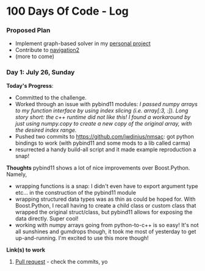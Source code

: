 # 100 Days Of Code - Log
### Proposed Plan
* Implement graph-based solver in my [personal project](https://github.com/jwdinius/nmsac)
* Contribute to [navigation2](https://github.com/ros-planning/navigation2)
* (more to come)

### Day 1: July 26, Sunday

**Today's Progress**:
* Committed to the challenge.
* Worked through an issue with pybind11 modules:  _I passed numpy arrays to my function interface by using index slicing (i.e. array[:3, :]).  Long story short: the c++ runtime did not like this!  I found a workaround by just using numpy.copy to create a new copy of the original array, with the desired index range._
* Pushed two commits to https://github.com/jwdinius/nmsac: got python bindings to work (with pybind11 and some mods to a lib called carma)
* resurrected a handy build-all script and it made example reproduction a snap!

**Thoughts** pybind11 shows a lot of nice improvements over Boost.Python.  Namely,
* wrapping functions is a snap:  I didn't even have to export argument type etc... in the construction of the pybind11 module
* wrapping structured data types was as thin as could be hoped for.  With Boost.Python, I recall having to create a child class or custom class that wrapped the original struct/class, but pybind11 allows for exposing the data directly.  Super cool!
* working with numpy arrays going from python-to-c++ is so easy!
It's not all sunshines and gumdrops though, it took me most of yesterday to get up-and-running.  I'm excited to use this more though!

**Link(s) to work**
1. [Pull request](https://github.com/jwdinius/nmsac/pull/8) - check the commits, yo
